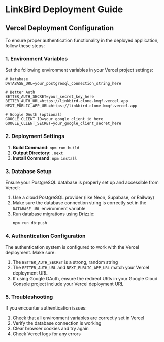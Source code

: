 # LinkBird Deployment Guide

## Vercel Deployment Configuration

To ensure proper authentication functionality in the deployed application, follow these steps:

### 1. Environment Variables

Set the following environment variables in your Vercel project settings:

```
# Database
DATABASE_URL=your_postgresql_connection_string_here

# Better Auth
BETTER_AUTH_SECRET=your_secret_key_here
BETTER_AUTH_URL=https://linkbird-clone-kmqf.vercel.app
NEXT_PUBLIC_APP_URL=https://linkbird-clone-kmqf.vercel.app

# Google OAuth (optional)
GOOGLE_CLIENT_ID=your_google_client_id_here
GOOGLE_CLIENT_SECRET=your_google_client_secret_here
```

### 2. Deployment Settings

1. **Build Command**: `npm run build`
2. **Output Directory**: `.next`
3. **Install Command**: `npm install`

### 3. Database Setup

Ensure your PostgreSQL database is properly set up and accessible from Vercel:

1. Use a cloud PostgreSQL provider (like Neon, Supabase, or Railway)
2. Make sure the database connection string is correctly set in the `DATABASE_URL` environment variable
3. Run database migrations using Drizzle:
   ```bash
   npm run db:push
   ```

### 4. Authentication Configuration

The authentication system is configured to work with the Vercel deployment. Make sure:

1. The `BETTER_AUTH_SECRET` is a strong, random string
2. The `BETTER_AUTH_URL` and `NEXT_PUBLIC_APP_URL` match your Vercel deployment URL
3. If using Google OAuth, ensure the redirect URIs in your Google Cloud Console project include your Vercel deployment URL

### 5. Troubleshooting

If you encounter authentication issues:

1. Check that all environment variables are correctly set in Vercel
2. Verify the database connection is working
3. Clear browser cookies and try again
4. Check Vercel logs for any errors
